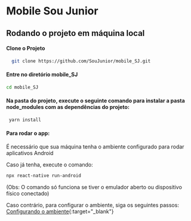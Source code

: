 # Mobile Sou Junior

## Rodando o projeto em máquina local

#### Clone o Projeto
```bash
  git clone https://github.com/SouJunior/mobile_SJ.git
```
    
  
#### Entre no diretório mobile_SJ
```bash
cd mobile_SJ
```
    
    
#### Na pasta do projeto, execute o seguinte comando para instalar a pasta node_modules com as dependências do projeto:
```bash
 yarn install
```
   
    
#### Para rodar o app:
 É necessário que sua máquina tenha o ambiente configurado para rodar aplicativos Android
 
 Caso já tenha, execute o comando: 
```bash
npx react-native run-android 
```
(Obs: O comando só funciona se tiver o emulador aberto ou dispositivo físico conectado)

Caso contrário, para configurar o ambiente, siga os seguintes passos: [Configurando o ambiente](https://reactnative.dev/docs/environment-setup){:target="_blank"}
    
    
    
      

